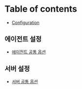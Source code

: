 # Table of contents

* [Configuration](README.md)

## 에이전트 설정

* [에이전트 공통 옵션](undefined/undefined.md)

## 서버 설정 <a id="undefined-1"></a>

* [서버 공통 옵션](undefined-1/untitled.md)

